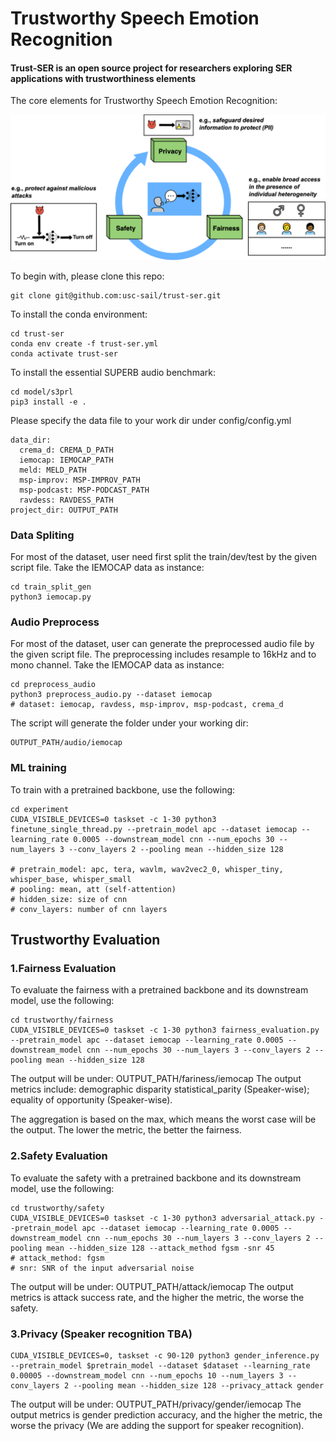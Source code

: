 # Trustworthy Speech Emotion Recognition
#### Trust-SER is an open source project for researchers exploring SER applications with trustworthiness elements

The core elements for Trustworthy Speech Emotion Recognition:

<div align="center">
 <img src="img/trustworthy-ser.png" width="750px">
</div>

To begin with, please clone this repo:
```
git clone git@github.com:usc-sail/trust-ser.git
```

To install the conda environment:
```
cd trust-ser
conda env create -f trust-ser.yml
conda activate trust-ser
```

To install the essential SUPERB audio benchmark:
```
cd model/s3prl
pip3 install -e .
```

Please specify the data file to your work dir under config/config.yml

```
data_dir:
  crema_d: CREMA_D_PATH
  iemocap: IEMOCAP_PATH
  meld: MELD_PATH
  msp-improv: MSP-IMPROV_PATH
  msp-podcast: MSP-PODCAST_PATH
  ravdess: RAVDESS_PATH
project_dir: OUTPUT_PATH
```

### Data Spliting
For most of the dataset, user need first split the train/dev/test by the given script file. Take the IEMOCAP data as instance:
```
cd train_split_gen
python3 iemocap.py
```

### Audio Preprocess
For most of the dataset, user can generate the preprocessed audio file by the given script file. The preprocessing includes resample to 16kHz and to mono channel. Take the IEMOCAP data as instance:
```
cd preprocess_audio
python3 preprocess_audio.py --dataset iemocap
# dataset: iemocap, ravdess, msp-improv, msp-podcast, crema_d
```
The script will generate the folder under your working dir:
```
OUTPUT_PATH/audio/iemocap
```


### ML training
To train with a pretrained backbone, use the following:
```
cd experiment
CUDA_VISIBLE_DEVICES=0 taskset -c 1-30 python3 finetune_single_thread.py --pretrain_model apc --dataset iemocap --learning_rate 0.0005 --downstream_model cnn --num_epochs 30 --num_layers 3 --conv_layers 2 --pooling mean --hidden_size 128

# pretrain_model: apc, tera, wavlm, wav2vec2_0, whisper_tiny, whisper_base, whisper_small
# pooling: mean, att (self-attention)
# hidden_size: size of cnn
# conv_layers: number of cnn layers
```

## Trustworthy Evaluation
### 1.Fairness Evaluation
To evaluate the fairness with a pretrained backbone and its downstream model, use the following:
```
cd trustworthy/fairness
CUDA_VISIBLE_DEVICES=0 taskset -c 1-30 python3 fairness_evaluation.py --pretrain_model apc --dataset iemocap --learning_rate 0.0005 --downstream_model cnn --num_epochs 30 --num_layers 3 --conv_layers 2 --pooling mean --hidden_size 128
```

The output will be under: OUTPUT_PATH/fariness/iemocap
The output metrics include: demographic disparity statistical_parity (Speaker-wise); equality of opportunity (Speaker-wise).

The aggregation is based on the max, which means the worst case will be the output. The lower the metric, the better the fairness.

### 2.Safety Evaluation

To evaluate the safety with a pretrained backbone and its downstream model, use the following:
```
cd trustworthy/safety
CUDA_VISIBLE_DEVICES=0 taskset -c 1-30 python3 adversarial_attack.py --pretrain_model apc --dataset iemocap --learning_rate 0.0005 --downstream_model cnn --num_epochs 30 --num_layers 3 --conv_layers 2 --pooling mean --hidden_size 128 --attack_method fgsm -snr 45
# attack_method: fgsm
# snr: SNR of the input adversarial noise
```

The output will be under: OUTPUT_PATH/attack/iemocap
The output metrics is attack success rate, and the higher the metric, the worse the safety.

### 3.Privacy (Speaker recognition TBA)

```
CUDA_VISIBLE_DEVICES=0, taskset -c 90-120 python3 gender_inference.py --pretrain_model $pretrain_model --dataset $dataset --learning_rate 0.00005 --downstream_model cnn --num_epochs 10 --num_layers 3 --conv_layers 2 --pooling mean --hidden_size 128 --privacy_attack gender
```

The output will be under: OUTPUT_PATH/privacy/gender/iemocap
The output metrics is gender prediction accuracy, and the higher the metric, the worse the privacy (We are adding the support for speaker recognition).

